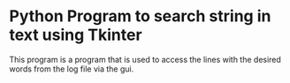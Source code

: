 # Python Program to search string in text using Tkinter

This program is a program that is used to access the lines with the desired words from the log file via the gui.


